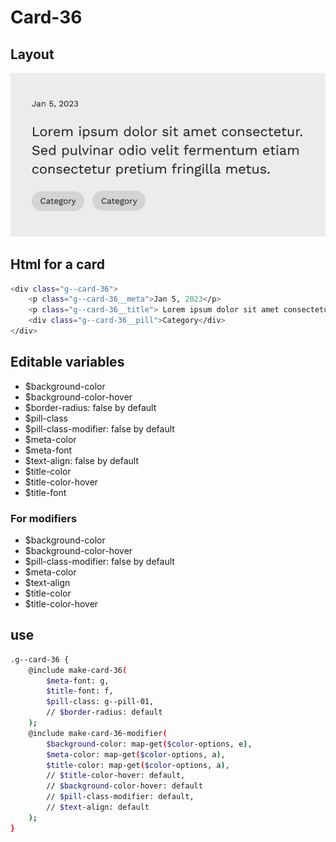 # Card-36

## Layout

![alt text][card-36]

[card-36]: /src/img/global-components/card/card-36.png

## Html for a card

```sh
<div class="g--card-36">
    <p class="g--card-36__meta">Jan 5, 2023</p>
    <p class="g--card-36__title"> Lorem ipsum dolor sit amet consectetur. Sed pulvinar odio velit fermentum etiam consectetur pretium fringilla metus.</p>
    <div class="g--card-36__pill">Category</div>
</div>
```

## Editable variables

- $background-color
- $background-color-hover
- $border-radius: false by default
- $pill-class
- $pill-class-modifier: false by default
- $meta-color
- $meta-font
- $text-align: false by default
- $title-color
- $title-color-hover
- $title-font

### For modifiers

- $background-color
- $background-color-hover
- $pill-class-modifier: false by default
- $meta-color
- $text-align
- $title-color
- $title-color-hover

## use

```sh
.g--card-36 {
    @include make-card-36(
        $meta-font: g,
        $title-font: f,
        $pill-class: g--pill-01,
        // $border-radius: default
    );
    @include make-card-36-modifier(
        $background-color: map-get($color-options, e),
        $meta-color: map-get($color-options, a),
        $title-color: map-get($color-options, a),
        // $title-color-hover: default,
        // $background-color-hover: default
        // $pill-class-modifier: default,
        // $text-align: default
    );
}
```
